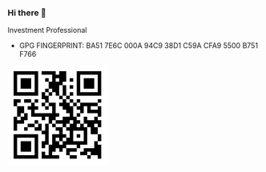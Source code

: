 ### Hi there 👋

Investment Professional
- GPG FINGERPRINT: BA51 7E6C 000A 94C9 38D1  C59A CFA9 5500 B751 F766

![](zakkraehling_website_qr_code.png)

